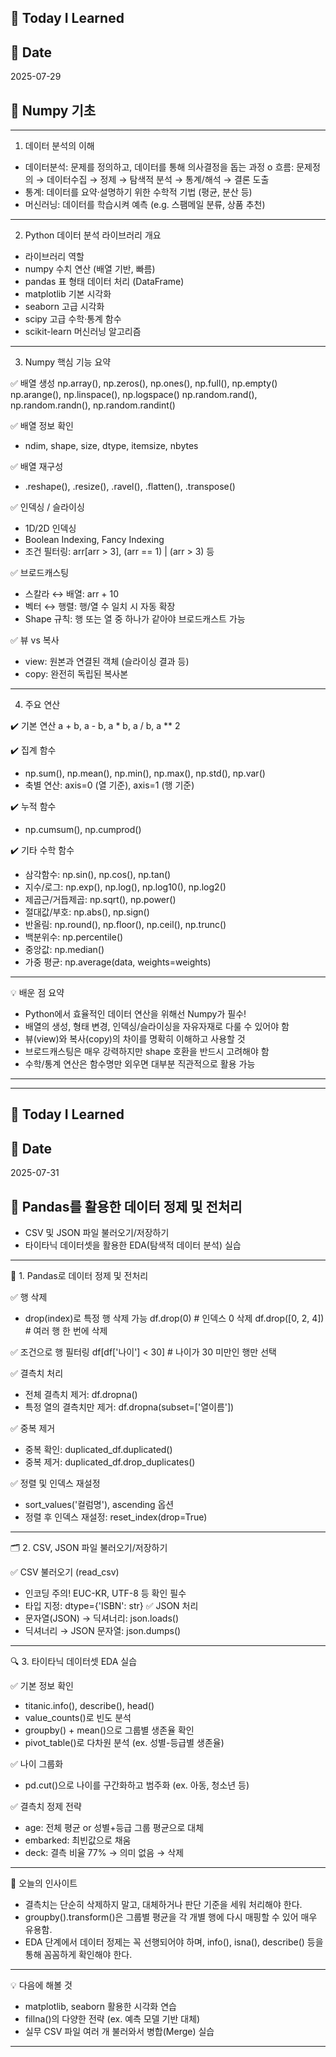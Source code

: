 
## 🌱 Today I Learned

## 📅 Date
2025-07-29

## 🐍 Numpy 기초

---

1. 데이터 분석의 이해
-	데이터분석: 문제를 정의하고, 데이터를 통해 의사결정을 돕는 과정
o	흐름: 문제정의 → 데이터수집 → 정제 → 탐색적 분석 → 통계/해석 → 결론 도출
-	통계: 데이터를 요약·설명하기 위한 수학적 기법 (평균, 분산 등)
-	머신러닝: 데이터를 학습시켜 예측 (e.g. 스팸메일 분류, 상품 추천)

---

2. Python 데이터 분석 라이브러리 개요

- 라이브러리	역할
- numpy	수치 연산 (배열 기반, 빠름)
- pandas	표 형태 데이터 처리 (DataFrame)
- matplotlib	기본 시각화
- seaborn	고급 시각화
- scipy	고급 수학·통계 함수
- scikit-learn	머신러닝 알고리즘
	
---

3. Numpy 핵심 기능 요약

✅ 배열 생성
np.array(), np.zeros(), np.ones(), np.full(), np.empty()
np.arange(), np.linspace(), np.logspace()
np.random.rand(), np.random.randn(), np.random.randint()

✅ 배열 정보 확인
-	ndim, shape, size, dtype, itemsize, nbytes

✅ 배열 재구성
-	.reshape(), .resize(), .ravel(), .flatten(), .transpose()

✅ 인덱싱 / 슬라이싱
-	1D/2D 인덱싱
-	Boolean Indexing, Fancy Indexing
-	조건 필터링: arr[arr > 3], (arr == 1) | (arr > 3) 등

✅ 브로드캐스팅
-	스칼라 ↔ 배열: arr + 10
-	벡터 ↔ 행렬: 행/열 수 일치 시 자동 확장
-	Shape 규칙: 행 또는 열 중 하나가 같아야 브로드캐스트 가능

✅ 뷰 vs 복사
-	view: 원본과 연결된 객체 (슬라이싱 결과 등)
-	copy: 완전히 독립된 복사본

---

4. 주요 연산

✔️ 기본 연산
a + b, a - b, a * b, a / b, a ** 2

✔️ 집계 함수
-	np.sum(), np.mean(), np.min(), np.max(), np.std(), np.var()
-	축별 연산: axis=0 (열 기준), axis=1 (행 기준)

✔️ 누적 함수
-	np.cumsum(), np.cumprod()

✔️ 기타 수학 함수
-	삼각함수: np.sin(), np.cos(), np.tan()
-	지수/로그: np.exp(), np.log(), np.log10(), np.log2()
-	제곱근/거듭제곱: np.sqrt(), np.power()
-	절대값/부호: np.abs(), np.sign()
-	반올림: np.round(), np.floor(), np.ceil(), np.trunc()
-	백분위수: np.percentile()
-	중앙값: np.median()
-	가중 평균: np.average(data, weights=weights)

---

💡 배운 점 요약
-	Python에서 효율적인 데이터 연산을 위해선 Numpy가 필수!
-	배열의 생성, 형태 변경, 인덱싱/슬라이싱을 자유자재로 다룰 수 있어야 함
-	뷰(view)와 복사(copy)의 차이를 명확히 이해하고 사용할 것
-	브로드캐스팅은 매우 강력하지만 shape 호환을 반드시 고려해야 함
-	수학/통계 연산은 함수명만 외우면 대부분 직관적으로 활용 가능

---







---

## 🌱 Today I Learned

## 📅 Date
2025-07-31

## 🐼 Pandas를 활용한 데이터 정제 및 전처리
-	CSV 및 JSON 파일 불러오기/저장하기
-	타이타닉 데이터셋을 활용한 EDA(탐색적 데이터 분석) 실습

---

🧹 1. Pandas로 데이터 정제 및 전처리

✅ 행 삭제
-	drop(index)로 특정 행 삭제 가능
df.drop(0)  # 인덱스 0 삭제
df.drop([0, 2, 4])  # 여러 행 한 번에 삭제

✅ 조건으로 행 필터링
df[df['나이'] < 30]  # 나이가 30 미만인 행만 선택

✅ 결측치 처리
-	전체 결측치 제거: df.dropna()
-	특정 열의 결측치만 제거: df.dropna(subset=['열이름'])

✅ 중복 제거
-	중복 확인: duplicated_df.duplicated()
-	중복 제거: duplicated_df.drop_duplicates()

✅ 정렬 및 인덱스 재설정
-	sort_values('컬럼명'), ascending 옵션
-	정렬 후 인덱스 재설정: reset_index(drop=True)

---

🗂️ 2. CSV, JSON 파일 불러오기/저장하기

✅ CSV 불러오기 (read_csv)
-	인코딩 주의! EUC-KR, UTF-8 등 확인 필수
-	타입 지정: dtype={'ISBN': str}
✅ JSON 처리
-	문자열(JSON) → 딕셔너리: json.loads()
-	딕셔너리 → JSON 문자열: json.dumps()

---

🔍 3. 타이타닉 데이터셋 EDA 실습

✅ 기본 정보 확인
-	titanic.info(), describe(), head()
-	value_counts()로 빈도 분석
-	groupby() + mean()으로 그룹별 생존율 확인
-	pivot_table()로 다차원 분석 (ex. 성별-등급별 생존율)

✅ 나이 그룹화
-	pd.cut()으로 나이를 구간화하고 범주화 (ex. 아동, 청소년 등)

✅ 결측치 정제 전략
-	age: 전체 평균 or 성별+등급 그룹 평균으로 대체
-	embarked: 최빈값으로 채움
-	deck: 결측 비율 77% → 의미 없음 → 삭제

---

🧠 오늘의 인사이트
-	결측치는 단순히 삭제하지 말고, 대체하거나 판단 기준을 세워 처리해야 한다.
-	groupby().transform()은 그룹별 평균을 각 개별 행에 다시 매핑할 수 있어 매우 유용함.
-   EDA 단계에서 데이터 정제는 꼭 선행되어야 하며, info(), isna(), describe() 등을 통해 꼼꼼하게 확인해야 한다.

---

💡 다음에 해볼 것
-	matplotlib, seaborn 활용한 시각화 연습
-	fillna()의 다양한 전략 (ex. 예측 모델 기반 대체)
-	실무 CSV 파일 여러 개 불러와서 병합(Merge) 실습

---
